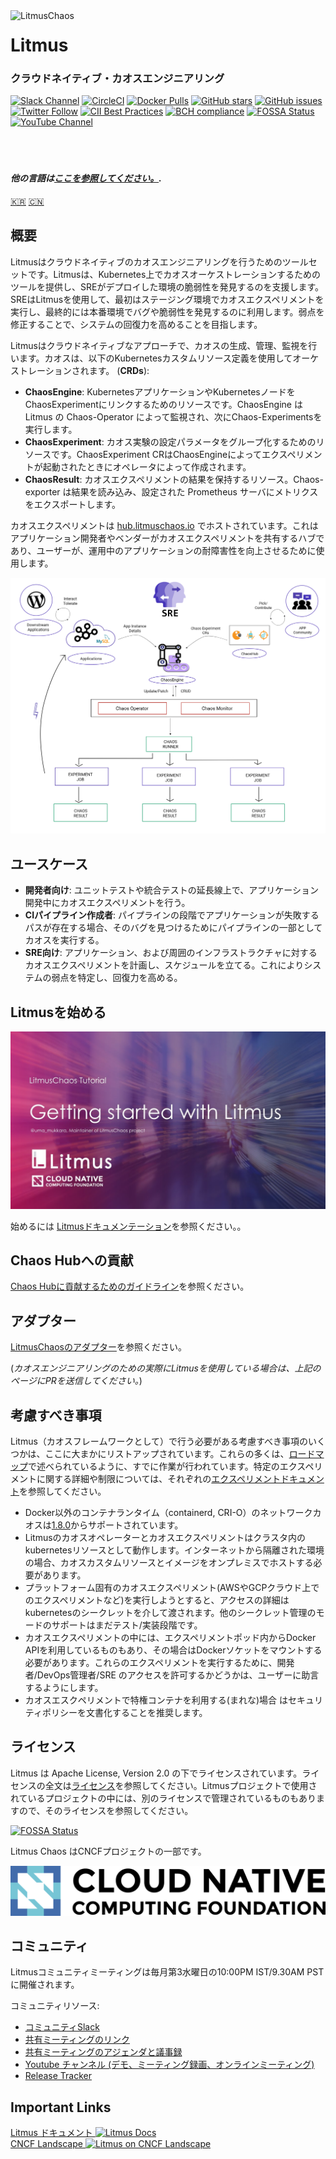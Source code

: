<img alt="LitmusChaos" src="https://landscape.cncf.io/logos/litmus.svg" width="200" align="left">

# Litmus
### クラウドネイティブ・カオスエンジニアリング

[![Slack Channel](https://img.shields.io/badge/Slack-Join-purple)](https://slack.litmuschaos.io)
[![CircleCI](https://circleci.com/gh/litmuschaos/litmus/tree/master.svg?style=shield)](https://app.circleci.com/pipelines/github/litmuschaos/litmus)
[![Docker Pulls](https://img.shields.io/docker/pulls/litmuschaos/chaos-operator.svg)](https://hub.docker.com/r/litmuschaos/chaos-operator)
[![GitHub stars](https://img.shields.io/github/stars/litmuschaos/litmus?style=social)](https://github.com/litmuschaos/litmus/stargazers)
[![GitHub issues](https://img.shields.io/github/issues/litmuschaos/litmus)](https://github.com/litmuschaos/litmus/issues)
[![Twitter Follow](https://img.shields.io/twitter/follow/litmuschaos?style=social)](https://twitter.com/LitmusChaos)
[![CII Best Practices](https://bestpractices.coreinfrastructure.org/projects/3202/badge)](https://bestpractices.coreinfrastructure.org/projects/3202)
[![BCH compliance](https://bettercodehub.com/edge/badge/litmuschaos/litmus?branch=master)](https://bettercodehub.com/)
[![FOSSA Status](https://app.fossa.io/api/projects/git%2Bgithub.com%2Flitmuschaos%2Flitmus.svg?type=shield)](https://app.fossa.io/projects/git%2Bgithub.com%2Flitmuschaos%2Flitmus?ref=badge_shield)
[![YouTube Channel](https://img.shields.io/badge/YouTube-Subscribe-red)](https://www.youtube.com/channel/UCa57PMqmz_j0wnteRa9nCaw)
<br><br><br><br>

#### *他の言語は[ここを参照してください。](translations/TRANSLATIONS.md).*

[🇰🇷](translations/README-ko.md) [🇨🇳](translations/README-chn.md)

## 概要

Litmusはクラウドネイティブのカオスエンジニアリングを行うためのツールセットです。Litmusは、Kubernetes上でカオスオーケストレーションするためのツールを提供し、SREがデプロイした環境の脆弱性を発見するのを支援します。SREはLitmusを使用して、最初はステージング環境でカオスエクスペリメントを実行し、最終的には本番環境でバグや脆弱性を発見するのに利用します。弱点を修正することで、システムの回復力を高めることを目指します。

Litmusはクラウドネイティブなアプローチで、カオスの生成、管理、監視を行います。カオスは、以下のKubernetesカスタムリソース定義を使用してオーケストレーションされます。 (**CRDs**):

- **ChaosEngine**: KubernetesアプリケーションやKubernetesノードをChaosExperimentにリンクするためのリソースです。ChaosEngine は Litmus の Chaos-Operator によって監視され、次にChaos-Experimentsを実行します。
- **ChaosExperiment**: カオス実験の設定パラメータをグループ化するためのリソースです。ChaosExperiment CRはChaosEngineによってエクスペリメントが起動されたときにオペレータによって作成されます。
- **ChaosResult**: カオスエクスペリメントの結果を保持するリソース。Chaos-exporter は結果を読み込み、設定された Prometheus サーバにメトリクスをエクスポートします。

カオスエクスペリメントは <a href="https://hub.litmuschaos.io" target="_blank">hub.litmuschaos.io</a> でホストされています。これはアプリケーション開発者やベンダーがカオスエクスペリメントを共有するハブであり、ユーザーが、運用中のアプリケーションの耐障害性を向上させるために使用します。

![Litmus ワークフロー](/images/litmus-arch_1.png)

## ユースケース

- **開発者向け**: ユニットテストや統合テストの延長線上で、アプリケーション開発中にカオスエクスペリメントを行う。
- **CIパイプライン作成者**: パイプラインの段階でアプリケーションが失敗するパスが存在する場合、そのバグを見つけるためにパイプラインの一部としてカオスを実行する。
- **SRE向け**: アプリケーション、および周囲のインフラストラクチャに対するカオスエクスペリメントを計画し、スケジュールを立てる。これによりシステムの弱点を特定し、回復力を高める。

## Litmusを始める

[![IMAGE ALT TEXT](images/maxresdefault.jpg)](https://youtu.be/W5hmNbaYPfM)

始めるには <a href="https://docs.litmuschaos.io/docs/next/getstarted.html" target="_blank">Litmusドキュメンテーション</a>を参照ください。。

## Chaos Hubへの貢献

<a href="https://github.com/litmuschaos/community-charts/blob/master/CONTRIBUTING.md" target="_blank">Chaos Hubに貢献するためのガイドライン</a>を参照ください。

## アダプター

<a href="https://github.com/litmuschaos/litmus/blob/master/ADOPTERS.md" target="_blank">LitmusChaosのアダプター</a>を参照ください。

(_カオスエンジニアリングのための実際にLitmusを使用している場合は、上記のページにPRを送信してください。_)

## 考慮すべき事項

Litmus（カオスフレームワークとして）で行う必要がある考慮すべき事項のいくつかは、ここに大まかにリストアップされています。これらの多くは、[ロードマップ](./ROADMAP.md)で述べられているように、すでに作業が行われています。特定のエクスペリメントに関する詳細や制限については、それぞれの[エクスペリメントドキュメント](https://docs.litmuschaos.io/docs/pod-delete/)を参照してください。

- Docker以外のコンテナランタイム（containerd, CRI-O）のネットワークカオスは[1.8.0](https://github.com/litmuschaos/litmus/releases/tag/1.8.0)からサポートされています。
- Litmusのカオスオペレーターとカオスエクスペリメントはクラスタ内のkubernetesリソースとして動作します。インターネットから隔離された環境の場合、カオスカスタムリソースとイメージをオンプレミスでホストする必要があります。
- プラットフォーム固有のカオスエクスペリメント(AWSやGCPクラウド上でのエクスペリメントなど)を実行しようとすると、アクセスの詳細はkubernetesのシークレットを介して渡されます。他のシークレット管理のモードのサポートはまだテスト/実装段階です。
- カオスエクスペリメントの中には、エクスペリメントポッド内からDocker APIを利用しているものもあり、その場合はDockerソケットをマウントする必要があります。これらのエクスペリメントを実行するために、開発者/DevOps管理者/SRE のアクセスを許可するかどうかは、ユーザーに助言するようにします。
- カオスエスクペリメントで特権コンテナを利用する(まれな)場合 はセキュリティポリシーを文書化することを推奨します。

## ライセンス

Litmus は Apache License, Version 2.0 の下でライセンスされています。ライセンスの全文は[ライセンス](./LICENSE)を参照してください。Litmusプロジェクトで使用されているプロジェクトの中には、別のライセンスで管理されているものもありますので、そのライセンスを参照してください。

[![FOSSA Status](https://app.fossa.io/api/projects/git%2Bgithub.com%2Flitmuschaos%2Flitmus.svg?type=large)](https://app.fossa.io/projects/git%2Bgithub.com%2Flitmuschaos%2Flitmus?ref=badge_large)

Litmus Chaos はCNCFプロジェクトの一部です。

[![CNCF](https://github.com/cncf/artwork/blob/master/other/cncf/horizontal/color/cncf-color.png)](https://landscape.cncf.io/selected=litmus)

## コミュニティ

Litmusコミュニティミーティングは毎月第3水曜日の10:00PM IST/9.30AM PSTに開催されます。

コミュニティリソース:

- [コミュニティSlack](https://slack.litmuschaos.io)
- [共有ミーティングのリンク](https://zoom.us/j/91358162694)
- [共有ミーティングのアジェンダと議事録](https://hackmd.io/a4Zu_sH4TZGeih-xCimi3Q)
- [Youtube チャンネル (デモ、ミーティング録画、オンラインミーティング)](https://www.youtube.com/channel/UCa57PMqmz_j0wnteRa9nCaw)
- [Release Tracker](https://github.com/litmuschaos/litmus/milestones)

## Important Links

<a href="https://docs.litmuschaos.io">
  Litmus ドキュメント <img src="https://avatars0.githubusercontent.com/u/49853472?s=200&v=4" alt="Litmus Docs" height="15">
</a>
<br>
<a href="https://landscape.cncf.io/selected=litmus">
  CNCF Landscape <img src="https://landscape.cncf.io/images/left-logo.svg" alt="Litmus on CNCF Landscape" height="15">
</a>
